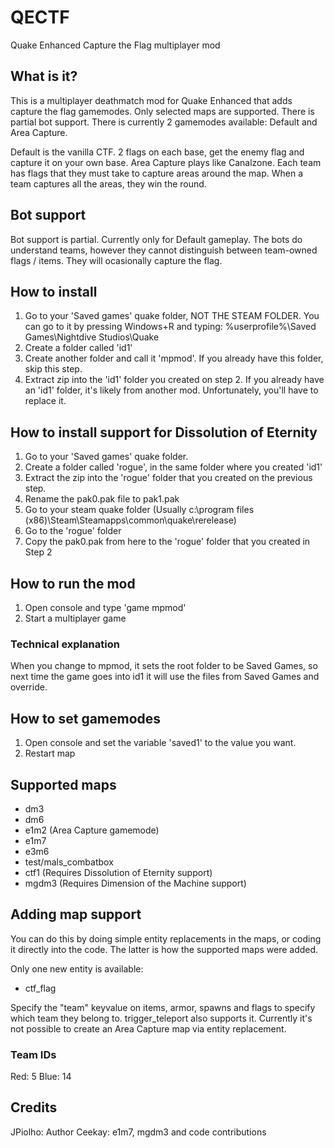 # QECTF
Quake Enhanced Capture the Flag multiplayer mod

## What is it?
This is a multiplayer deathmatch mod for Quake Enhanced that adds capture the flag gamemodes.
Only selected maps are supported. There is partial bot support.
There is currently 2 gamemodes available: Default and Area Capture.

Default is the vanilla CTF. 2 flags on each base, get the enemy flag and capture it on your own base.
Area Capture plays like Canalzone. Each team has flags that they must take to capture areas around the map. When a team captures all the areas, they win the round.


## Bot support
Bot support is partial. Currently only for Default gameplay. The bots do understand teams, however they cannot distinguish between team-owned flags / items.
They will ocasionally capture the flag.

## How to install
1. Go to your 'Saved games' quake folder, NOT THE STEAM FOLDER. You can go to it by pressing Windows+R and typing: %userprofile%\Saved Games\Nightdive Studios\Quake
2. Create a folder called 'id1'
3. Create another folder and call it 'mpmod'. If you already have this folder, skip this step.
4. Extract zip into the 'id1' folder you created on step 2. If you already have an 'id1' folder, it's likely from another mod. Unfortunately, you'll have to replace it.

## How to install support for Dissolution of Eternity
1. Go to your 'Saved games' quake folder.
2. Create a folder called 'rogue', in the same folder where you created 'id1'
3. Extract the zip into the 'rogue' folder that you created on the previous step.
4. Rename the pak0.pak file to pak1.pak
5. Go to your steam quake folder (Usually c:\program files (x86)\Steam\Steamapps\common\quake\rerelease)
6. Go to the 'rogue' folder
7. Copy the pak0.pak from here to the 'rogue' folder that you created in Step 2

## How to run the mod
1. Open console and type 'game mpmod'
2. Start a multiplayer game

### Technical explanation
When you change to mpmod, it sets the root folder to be Saved Games, so next time the game goes into id1 it will use the files from Saved Games and override.

## How to set gamemodes
1. Open console and set the variable 'saved1' to the value you want.
2. Restart map

## Supported maps
* dm3
* dm6
* e1m2 (Area Capture gamemode)
* e1m7
* e3m6
* test/mals_combatbox
* ctf1 (Requires Dissolution of Eternity support)
* mgdm3 (Requires Dimension of the Machine support)

## Adding map support
You can do this by doing simple entity replacements in the maps, or coding it directly into the code. The latter is how the supported maps were added.

Only one new entity is available:
* ctf_flag

Specify the "team" keyvalue on items, armor, spawns and flags to specify which team they belong to. trigger_teleport also supports it.
Currently it's not possible to create an Area Capture map via entity replacement.

### Team IDs
Red: 5
Blue: 14

## Credits
JPiolho: Author
Ceekay: e1m7, mgdm3 and code contributions
